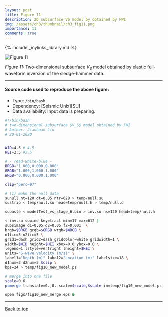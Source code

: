 ```yaml
---
layout: post
title: Figure 11
description: 2D subsurface VS model by obtained by FWI
img: /assets/ch3/thumbnail/ch3_fig11.png
importance: 11
comments: true
---
```


{% include _mylinks_library.md %}

<script type="text/javascript">
 function showhide(id) {
    var e = document.getElementById(id);
    e.style.display = (e.style.display == 'block') ? 'none' : 'block';
 }
</script>


<img src="{{ '/assets/ch3/ch3_fig11.png' | prepend: site.baseurl | prepend: site.url }}" alt="Figure 11" style="zoom:100%;" />

_Figure 11:_ Two-dimensional subsurface $V_S$ model obtained by elastic full-waveform inversion of the sledge-hammer data. 

---
#### Source code used to reproduce the above figure:
- Type: ```/bin/bash```
- Dependency: [Seismic Unix][SU]
- Data availability: Input data is preparing. 

```sh
#!/bin/bash
# two-dimensional subsurface $V_S$ model obtained by FWI
# Author: Jianhuan Liu
# 20-01-2020


WID=4.5 # 4.5
HEI=2.5 #2.5

# - read-white-blue -
BRGB="1.000,0.000,0.000"
GRGB="1.000,1.000,1.000"
WRGB="0.000,0.000,1.000"

clip="perc=97"

# (1) make the null data
sunull nt=120 dt=0.05 ntr=628 > temp/null.su
sustrip < temp/null.su head=temp/null.h > temp/null.d

supaste < modelTest_vs_stage_6.bin > inv.su ns=120 head=temp/null.h 

< inv.su suwind key=tracl min=17 max=612 |
supsimage d1=0.05 d2=0.05 f2=0.001  \
brgb=$BRGB grgb=$GRGB wrgb=$WRGB \
n1tic=5 n2tic=5 \
grid1=dash grid2=dash gridcolor=white gridwidth=1 \
width=$WID height=$HEI xbox=0.0 ybox=0.0 \
legend=1 lstyle=vertright lheight=$HEI \
units="S-wave velocity (m/s)" \
label1="Depth (m)" label2="Location (m)" labelsize=18 \
d1num=2 d2num=5 $clip \
bps=24 > temp/fig10_new_model.ps

# merge into one file
scale=0.6
psmerge translate=0.,0. scale=$scale,$scale in=temp/fig10_new_model.ps > figs/fig10_new_merge.eps

open figs/fig10_new_merge.eps &

```
---

<a href="#top">Back to top</a>
